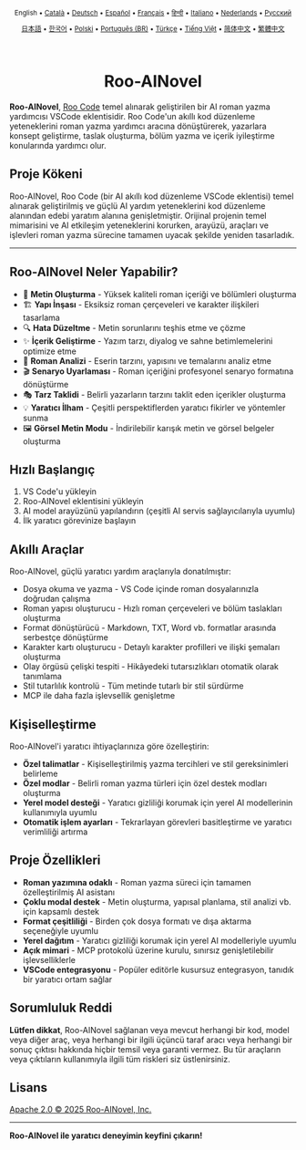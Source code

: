 <div align="center">
<sub>

English • [Català](locales/ca/README.md) • [Deutsch](locales/de/README.md) • [Español](locales/es/README.md) • [Français](locales/fr/README.md) • [हिन्दी](locales/hi/README.md) • [Italiano](locales/it/README.md) • [Nederlands](locales/nl/README.md) • [Русский](locales/ru/README.md)

</sub>
<sub>

[日本語](locales/ja/README.md) • [한국어](locales/ko/README.md) • [Polski](locales/pl/README.md) • [Português (BR)](locales/pt-BR/README.md) • [Türkçe](locales/tr/README.md) • [Tiếng Việt](locales/vi/README.md) • [简体中文](locales/zh-CN/README.md) • [繁體中文](locales/zh-TW/README.md)

</sub>
</div>
<br>
<div align="center">
  <h1>Roo-AINovel</h1>
</div>

**Roo-AINovel**, [Roo Code](https://github.com/RooCodeInc/Roo-Code) temel alınarak geliştirilen bir AI roman yazma yardımcısı VSCode eklentisidir. Roo Code'un akıllı kod düzenleme yeteneklerini roman yazma yardımcı aracına dönüştürerek, yazarlara konsept geliştirme, taslak oluşturma, bölüm yazma ve içerik iyileştirme konularında yardımcı olur.

## Proje Kökeni

Roo-AINovel, Roo Code (bir AI akıllı kod düzenleme VSCode eklentisi) temel alınarak geliştirilmiş ve güçlü AI yardım yeteneklerini kod düzenleme alanından edebi yaratım alanına genişletmiştir. Orijinal projenin temel mimarisini ve AI etkileşim yeteneklerini korurken, arayüzü, araçları ve işlevleri roman yazma sürecine tamamen uyacak şekilde yeniden tasarladık.

---

## Roo-AINovel Neler Yapabilir?

- 📝 **Metin Oluşturma** - Yüksek kaliteli roman içeriği ve bölümleri oluşturma
- 🏗️ **Yapı İnşası** - Eksiksiz roman çerçeveleri ve karakter ilişkileri tasarlama
- 🔍 **Hata Düzeltme** - Metin sorunlarını teşhis etme ve çözme
- ✨ **İçerik Geliştirme** - Yazım tarzı, diyalog ve sahne betimlemelerini optimize etme
- 🔬 **Roman Analizi** - Eserin tarzını, yapısını ve temalarını analiz etme
- 🎬 **Senaryo Uyarlaması** - Roman içeriğini profesyonel senaryo formatına dönüştürme
- 🎭 **Tarz Taklidi** - Belirli yazarların tarzını taklit eden içerikler oluşturma
- 💡 **Yaratıcı İlham** - Çeşitli perspektiflerden yaratıcı fikirler ve yöntemler sunma
- 🖼️ **Görsel Metin Modu** - İndirilebilir karışık metin ve görsel belgeler oluşturma

## Hızlı Başlangıç

1. VS Code'u yükleyin
2. Roo-AINovel eklentisini yükleyin
3. AI model arayüzünü yapılandırın (çeşitli AI servis sağlayıcılarıyla uyumlu)
4. İlk yaratıcı görevinize başlayın

## Akıllı Araçlar

Roo-AINovel, güçlü yaratıcı yardım araçlarıyla donatılmıştır:

- Dosya okuma ve yazma - VS Code içinde roman dosyalarınızla doğrudan çalışma
- Roman yapısı oluşturucu - Hızlı roman çerçeveleri ve bölüm taslakları oluşturma
- Format dönüştürücü - Markdown, TXT, Word vb. formatlar arasında serbestçe dönüştürme
- Karakter kartı oluşturucu - Detaylı karakter profilleri ve ilişki şemaları oluşturma
- Olay örgüsü çelişki tespiti - Hikâyedeki tutarsızlıkları otomatik olarak tanımlama
- Stil tutarlılık kontrolü - Tüm metinde tutarlı bir stil sürdürme
- MCP ile daha fazla işlevsellik genişletme

## Kişiselleştirme

Roo-AINovel'i yaratıcı ihtiyaçlarınıza göre özelleştirin:

- **Özel talimatlar** - Kişiselleştirilmiş yazma tercihleri ve stil gereksinimleri belirleme
- **Özel modlar** - Belirli roman yazma türleri için özel destek modları oluşturma
- **Yerel model desteği** - Yaratıcı gizliliği korumak için yerel AI modellerinin kullanımıyla uyumlu
- **Otomatik işlem ayarları** - Tekrarlayan görevleri basitleştirme ve yaratıcı verimliliği artırma

## Proje Özellikleri

- **Roman yazımına odaklı** - Roman yazma süreci için tamamen özelleştirilmiş AI asistanı
- **Çoklu modal destek** - Metin oluşturma, yapısal planlama, stil analizi vb. için kapsamlı destek
- **Format çeşitliliği** - Birden çok dosya formatı ve dışa aktarma seçeneğiyle uyumlu
- **Yerel dağıtım** - Yaratıcı gizliliği korumak için yerel AI modelleriyle uyumlu
- **Açık mimari** - MCP protokolü üzerine kurulu, sınırsız genişletilebilir işlevselliklerle
- **VSCode entegrasyonu** - Popüler editörle kusursuz entegrasyon, tanıdık bir yaratıcı ortam sağlar

## Sorumluluk Reddi

**Lütfen dikkat**, Roo-AINovel sağlanan veya mevcut herhangi bir kod, model veya diğer araç, veya herhangi bir ilgili üçüncü taraf aracı veya herhangi bir sonuç çıktısı hakkında hiçbir temsil veya garanti vermez. Bu tür araçların veya çıktıların kullanımıyla ilgili tüm riskleri siz üstlenirsiniz.

## Lisans

[Apache 2.0 © 2025 Roo-AINovel, Inc.](./LICENSE)

---

**Roo-AINovel ile yaratıcı deneyimin keyfini çıkarın!** 